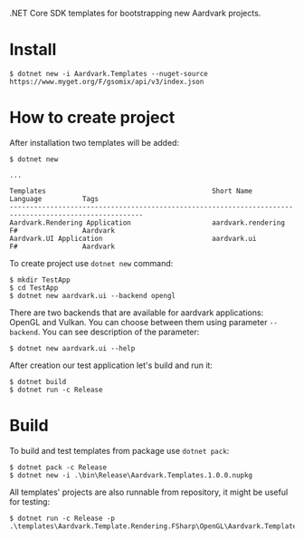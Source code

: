 .NET Core SDK templates for bootstrapping new Aardvark projects.

# Install

```
$ dotnet new -i Aardvark.Templates --nuget-source https://www.myget.org/F/gsomix/api/v3/index.json
```

# How to create project

After installation two templates will be added:

```
$ dotnet new

...

Templates                                         Short Name              Language          Tags
-------------------------------------------------------------------------------------------------------
Aardvark.Rendering Application                    aardvark.rendering      F#                Aardvark
Aardvark.UI Application                           aardvark.ui             F#                Aardvark
```

To create project use `dotnet new` command:

```
$ mkdir TestApp
$ cd TestApp
$ dotnet new aardvark.ui --backend opengl
```

There are two backends that are available for aardvark applications: OpenGL and Vulkan.
You can choose between them using parameter `--backend`. You can see description of the parameter:

```
$ dotnet new aardvark.ui --help
```

After creation our test application let's build and run it:

```
$ dotnet build
$ dotnet run -c Release
```

# Build

To build and test templates from package use `dotnet pack`:

```
$ dotnet pack -c Release
$ dotnet new -i .\bin\Release\Aardvark.Templates.1.0.0.nupkg
```

All templates' projects are also runnable from repository, it might be useful for testing:

```
$ dotnet run -c Release -p .\templates\Aardvark.Template.Rendering.FSharp\OpenGL\Aardvark.Template.Rendering.OpenGL.fsproj
```